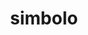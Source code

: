 ---
layout: page
title: simbolo
description: a deep tech consulting company bringing innovation back inside companies
img: 
importance: 2
category: math
---